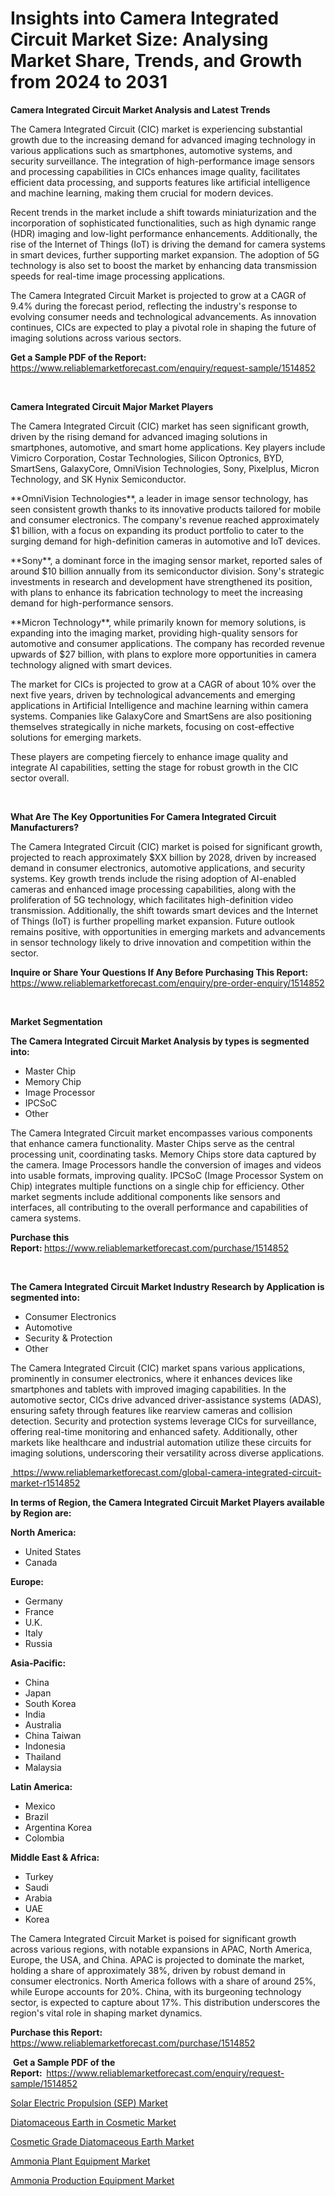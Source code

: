 <p><h1>Insights into Camera Integrated Circuit Market Size: Analysing Market Share, Trends, and Growth from 2024 to 2031</h1></p><p><strong>Camera Integrated Circuit Market Analysis and Latest Trends</strong></p>
<p><p>The Camera Integrated Circuit (CIC) market is experiencing substantial growth due to the increasing demand for advanced imaging technology in various applications such as smartphones, automotive systems, and security surveillance. The integration of high-performance image sensors and processing capabilities in CICs enhances image quality, facilitates efficient data processing, and supports features like artificial intelligence and machine learning, making them crucial for modern devices.</p><p>Recent trends in the market include a shift towards miniaturization and the incorporation of sophisticated functionalities, such as high dynamic range (HDR) imaging and low-light performance enhancements. Additionally, the rise of the Internet of Things (IoT) is driving the demand for camera systems in smart devices, further supporting market expansion. The adoption of 5G technology is also set to boost the market by enhancing data transmission speeds for real-time image processing applications.</p><p>The Camera Integrated Circuit Market is projected to grow at a CAGR of 9.4% during the forecast period, reflecting the industry's response to evolving consumer needs and technological advancements. As innovation continues, CICs are expected to play a pivotal role in shaping the future of imaging solutions across various sectors.</p></p>
<p><strong>Get a Sample PDF of the Report:&nbsp;</strong> <a href="https://www.reliablemarketforecast.com/enquiry/request-sample/1514852?utm_campaign=1130&utm_medium=2&utm_source=Github&utm_content=ia&utm_term=27102024&utm_id=camera-integrated-circuit">https://www.reliablemarketforecast.com/enquiry/request-sample/1514852</a></p>
<p>&nbsp;</p>
<p><strong>Camera Integrated Circuit Major Market Players</strong></p>
<p><p>The Camera Integrated Circuit (CIC) market has seen significant growth, driven by the rising demand for advanced imaging solutions in smartphones, automotive, and smart home applications. Key players include Vimicro Corporation, Costar Technologies, Silicon Optronics, BYD, SmartSens, GalaxyCore, OmniVision Technologies, Sony, Pixelplus, Micron Technology, and SK Hynix Semiconductor.</p><p>**OmniVision Technologies**, a leader in image sensor technology, has seen consistent growth thanks to its innovative products tailored for mobile and consumer electronics. The company's revenue reached approximately $1 billion, with a focus on expanding its product portfolio to cater to the surging demand for high-definition cameras in automotive and IoT devices.</p><p>**Sony**, a dominant force in the imaging sensor market, reported sales of around $10 billion annually from its semiconductor division. Sony's strategic investments in research and development have strengthened its position, with plans to enhance its fabrication technology to meet the increasing demand for high-performance sensors.</p><p>**Micron Technology**, while primarily known for memory solutions, is expanding into the imaging market, providing high-quality sensors for automotive and consumer applications. The company has recorded revenue upwards of $27 billion, with plans to explore more opportunities in camera technology aligned with smart devices.</p><p>The market for CICs is projected to grow at a CAGR of about 10% over the next five years, driven by technological advancements and emerging applications in Artificial Intelligence and machine learning within camera systems. Companies like GalaxyCore and SmartSens are also positioning themselves strategically in niche markets, focusing on cost-effective solutions for emerging markets. </p><p>These players are competing fiercely to enhance image quality and integrate AI capabilities, setting the stage for robust growth in the CIC sector overall.</p></p>
<p>&nbsp;</p>
<p><strong>What Are The Key Opportunities For Camera Integrated Circuit Manufacturers?</strong></p>
<p><p>The Camera Integrated Circuit (CIC) market is poised for significant growth, projected to reach approximately $XX billion by 2028, driven by increased demand in consumer electronics, automotive applications, and security systems. Key growth trends include the rising adoption of AI-enabled cameras and enhanced image processing capabilities, along with the proliferation of 5G technology, which facilitates high-definition video transmission. Additionally, the shift towards smart devices and the Internet of Things (IoT) is further propelling market expansion. Future outlook remains positive, with opportunities in emerging markets and advancements in sensor technology likely to drive innovation and competition within the sector.</p></p>
<p><strong>Inquire or Share Your Questions If Any Before Purchasing This Report:</strong> <a href="https://www.reliablemarketforecast.com/enquiry/pre-order-enquiry/1514852?utm_campaign=1130&utm_medium=2&utm_source=Github&utm_content=ia&utm_term=27102024&utm_id=camera-integrated-circuit">https://www.reliablemarketforecast.com/enquiry/pre-order-enquiry/1514852</a></p>
<p>&nbsp;</p>
<p><strong>Market Segmentation</strong></p>
<p><strong>The Camera Integrated Circuit Market Analysis by types is segmented into:</strong></p>
<p><ul><li>Master Chip</li><li>Memory Chip</li><li>Image Processor</li><li>IPCSoC</li><li>Other</li></ul></p>
<p><p>The Camera Integrated Circuit market encompasses various components that enhance camera functionality. Master Chips serve as the central processing unit, coordinating tasks. Memory Chips store data captured by the camera. Image Processors handle the conversion of images and videos into usable formats, improving quality. IPCSoC (Image Processor System on Chip) integrates multiple functions on a single chip for efficiency. Other market segments include additional components like sensors and interfaces, all contributing to the overall performance and capabilities of camera systems.</p></p>
<p><strong>Purchase this Report:&nbsp;</strong><a href="https://www.reliablemarketforecast.com/purchase/1514852?utm_campaign=1130&utm_medium=2&utm_source=Github&utm_content=ia&utm_term=27102024&utm_id=camera-integrated-circuit">https://www.reliablemarketforecast.com/purchase/1514852</a></p>
<p>&nbsp;</p>
<p><strong>The Camera Integrated Circuit Market Industry Research by Application is segmented into:</strong></p>
<p><ul><li>Consumer Electronics</li><li>Automotive</li><li>Security & Protection</li><li>Other</li></ul></p>
<p><p>The Camera Integrated Circuit (CIC) market spans various applications, prominently in consumer electronics, where it enhances devices like smartphones and tablets with improved imaging capabilities. In the automotive sector, CICs drive advanced driver-assistance systems (ADAS), ensuring safety through features like rearview cameras and collision detection. Security and protection systems leverage CICs for surveillance, offering real-time monitoring and enhanced safety. Additionally, other markets like healthcare and industrial automation utilize these circuits for imaging solutions, underscoring their versatility across diverse applications.</p></p>
<p><a href="https://www.reliablemarketforecast.com/global-camera-integrated-circuit-market-r1514852?utm_campaign=1130&utm_medium=2&utm_source=Github&utm_content=ia&utm_term=27102024&utm_id=camera-integrated-circuit">&nbsp;https://www.reliablemarketforecast.com/global-camera-integrated-circuit-market-r1514852</a></p>
<p><strong>In terms of Region, the Camera Integrated Circuit Market Players available by Region are:</strong></p>
<p>
    <p> <strong> North America: </strong>
        <ul>
            <li>United States</li>
            <li>Canada</li>
        </ul>
        </p> 
    <p> <strong> Europe: </strong>
        <ul>
            <li>Germany</li>
            <li>France</li>
            <li>U.K.</li>
            <li>Italy</li>
            <li>Russia</li>
        </ul>
        </p> 
    <p> <strong> Asia-Pacific: </strong>
        <ul>
            <li>China</li>
            <li>Japan</li>
            <li>South Korea</li>
            <li>India</li>
            <li>Australia</li>
            <li>China Taiwan</li>
            <li>Indonesia</li>
            <li>Thailand</li>
            <li>Malaysia</li>
        </ul>
        </p> 
    <p> <strong> Latin America: </strong>
        <ul>
            <li>Mexico</li>
            <li>Brazil</li>
            <li>Argentina Korea</li>
            <li>Colombia</li>
        </ul>
        </p> 
    <p> <strong> Middle East & Africa: </strong>
        <ul>
            <li>Turkey</li>
            <li>Saudi</li>
            <li>Arabia</li>
            <li>UAE</li>
            <li>Korea</li>
        </ul>
    </p>
    </p>
<p><p>The Camera Integrated Circuit Market is poised for significant growth across various regions, with notable expansions in APAC, North America, Europe, the USA, and China. APAC is projected to dominate the market, holding a share of approximately 38%, driven by robust demand in consumer electronics. North America follows with a share of around 25%, while Europe accounts for 20%. China, with its burgeoning technology sector, is expected to capture about 17%. This distribution underscores the region's vital role in shaping market dynamics.</p></p>
<p><strong>Purchase this Report: </strong><a href="https://www.reliablemarketforecast.com/purchase/1514852?utm_campaign=1130&utm_medium=2&utm_source=Github&utm_content=ia&utm_term=27102024&utm_id=camera-integrated-circuit">https://www.reliablemarketforecast.com/purchase/1514852</a></p>
<p>&nbsp;<strong>Get a Sample PDF of the Report:&nbsp;&nbsp;</strong><a href="https://www.reliablemarketforecast.com/enquiry/request-sample/1514852?utm_campaign=1130&utm_medium=2&utm_source=Github&utm_content=ia&utm_term=27102024&utm_id=camera-integrated-circuit">https://www.reliablemarketforecast.com/enquiry/request-sample/1514852</a></p>
<p><strong></strong></p>
<p><p><a href="https://issuu.com/reportprime-2/docs/solar-electric-propulsion-sep-marke_ec0afe23d26a9c?utm_campaign=1130&utm_medium=2&utm_source=Github&utm_content=ia&utm_term=27102024&utm_id=camera-integrated-circuit">Solar Electric Propulsion (SEP) Market</a></p><p><a href="https://www.linkedin.com/pulse/global-diatomaceous-earth-cosmetic-market-sector2024-2031-ykjef?utm_campaign=1130&utm_medium=2&utm_source=Github&utm_content=ia&utm_term=27102024&utm_id=camera-integrated-circuit">Diatomaceous Earth in Cosmetic Market</a></p><p><a href="https://www.linkedin.com/pulse/global-cosmetic-grade-diatomaceous-earth-industry-analysis-sdyjc?utm_campaign=1130&utm_medium=2&utm_source=Github&utm_content=ia&utm_term=27102024&utm_id=camera-integrated-circuit">Cosmetic Grade Diatomaceous Earth Market</a></p><p><a href="https://github.com/markita8qfi/Market-Research-Report-List-1/blob/main/ammonia-plant-equipment-market.md?utm_campaign=1130&utm_medium=2&utm_source=Github&utm_content=ia&utm_term=27102024&utm_id=camera-integrated-circuit">Ammonia Plant Equipment Market</a></p><p><a href="https://github.com/habinadmshaulz/Market-Research-Report-List-1/blob/main/ammonia-production-equipment-market.md?utm_campaign=1130&utm_medium=2&utm_source=Github&utm_content=ia&utm_term=27102024&utm_id=camera-integrated-circuit">Ammonia Production Equipment Market</a></p></p>